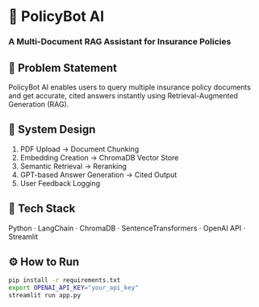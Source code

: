 # 🤖 PolicyBot AI
### A Multi-Document RAG Assistant for Insurance Policies

## 🎯 Problem Statement
PolicyBot AI enables users to query multiple insurance policy documents and get accurate, cited answers instantly using Retrieval-Augmented Generation (RAG).

## 🧱 System Design
1. PDF Upload → Document Chunking  
2. Embedding Creation → ChromaDB Vector Store  
3. Semantic Retrieval → Reranking  
4. GPT-based Answer Generation → Cited Output  
5. User Feedback Logging

## 🧰 Tech Stack
Python · LangChain · ChromaDB · SentenceTransformers · OpenAI API · Streamlit

## ⚙️ How to Run
```bash
pip install -r requirements.txt
export OPENAI_API_KEY="your_api_key"
streamlit run app.py

